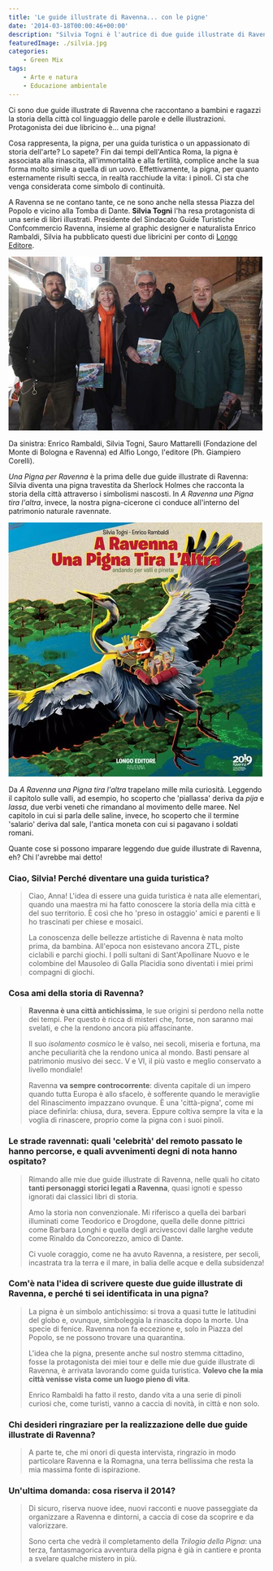 ```yaml
---
title: 'Le guide illustrate di Ravenna... con le pigne'
date: '2014-03-18T00:00:46+00:00'
description: "Silvia Togni è l'autrice di due guide illustrate di Ravenna che, in modo divertente, raccontano il patrimonio naturale e culturale della città."
featuredImage: ./silvia.jpg
categories:
    - Green Mix
tags:
    - Arte e natura
    - Educazione ambientale
---
```


Ci sono due guide illustrate di Ravenna che raccontano a bambini e ragazzi la storia della città col linguaggio delle parole e delle illustrazioni. Protagonista dei due libricino è... una pigna!

Cosa rappresenta, la pigna, per una guida turistica o un appassionato di storia dell'arte? Lo sapete?
Fin dai tempi dell'Antica Roma, la pigna è associata alla rinascita, all'immortalità e alla fertilità, complice anche la sua forma molto simile a quella di un uovo.
Effettivamente, la pigna, per quanto esternamente risulti secca, in realtà racchiude la vita: i pinoli. Ci sta che venga considerata come simbolo di continuità.

A Ravenna se ne contano tante, ce ne sono anche nella stessa Piazza del Popolo e vicino alla Tomba di Dante.
**Silvia Togni** l'ha resa protagonista di una serie di libri illustrati.
Presidente del Sindacato Guide Turistiche Confcommercio Ravenna, insieme al graphic designer e naturalista Enrico Rambaldi, Silvia ha pubblicato questi due libricini per conto di [Longo Editore](http://www.longo-editore.it).

![Da sinistra: Enrico Rambaldi, Silvia Togni, Sauro Mattarelli (Fondazione del Monte di Bologna e Ravenna) e Alfio Longo, l'editore (Ph. Giampiero Corelli)](./foto-di-gruppo.jpg)

Da sinistra: Enrico Rambaldi, Silvia Togni, Sauro Mattarelli (Fondazione del Monte di Bologna e Ravenna) ed Alfio Longo, l'editore (Ph. Giampiero Corelli).

_Una Pigna per Ravenna_ è la prima delle due guide illustrate di Ravenna: Silvia diventa una pigna travestita da Sherlock Holmes che racconta la storia della città attraverso i simbolismi nascosti.
In _A Ravenna una Pigna tira l'altra_, invece, la nostra pigna-cicerone ci conduce all'interno del patrimonio naturale ravennate.

![La copertina di "A Ravenna una pigna tira l'altra", Longo Editore](./copertina-libro.jpg)

Da _A Ravenna una Pigna tira l'altra_ trapelano mille mila curiosità.
Leggendo il capitolo sulle valli, ad esempio, ho scoperto che 'piallassa' deriva da _pija_ e _lassa_, due verbi veneti che rimandano al movimento delle maree.
Nel capitolo in cui si parla delle saline, invece, ho scoperto che il termine 'salario' deriva dal sale, l'antica moneta con cui si pagavano i soldati romani.

Quante cose si possono imparare leggendo due guide illustrate di Ravenna, eh? Chi l'avrebbe mai detto!

### Ciao, Silvia! Perché diventare una guida turistica?

> Ciao, Anna! L'idea di essere una guida turistica è nata alle elementari, quando una maestra mi ha fatto conoscere la storia della mia città e del suo territorio. È così che ho 'preso in ostaggio' amici e parenti e li ho trascinati per chiese e mosaici.
>
> La conoscenza delle bellezze artistiche di Ravenna è nata molto prima, da bambina. All'epoca non esistevano ancora ZTL, piste ciclabili e parchi giochi. I polli sultani di Sant'Apollinare Nuovo e le colombine del Mausoleo di Galla Placidia sono diventati i miei primi compagni di giochi.

### Cosa ami della storia di Ravenna?

> **Ravenna è una città antichissima**, le sue origini si perdono nella notte dei tempi. Per questo è ricca di misteri che, forse, non saranno mai svelati, e che la rendono ancora più affascinante.
>
> Il suo _isolamento cosmico_ le è valso, nei secoli, miseria e fortuna, ma anche peculiarità che la rendono unica al mondo. Basti pensare al patrimonio musivo dei secc. V e VI, il più vasto e meglio conservato a livello mondiale!
>
> Ravenna **va sempre controcorrente**: diventa capitale di un impero quando tutta Europa è allo sfacelo, è sofferente quando le meraviglie del Rinascimento impazzano ovunque. È una 'città-pigna', come mi piace definirla: chiusa, dura, severa. Eppure coltiva sempre la vita e la voglia di rinascere, proprio come la pigna con i suoi pinoli.

### Le strade ravennati: quali 'celebrità' del remoto passato le hanno percorse, e quali avvenimenti degni di nota hanno ospitato?

> Rimando alle mie due guide illustrate di Ravenna, nelle quali ho citato **tanti personaggi storici legati a Ravenna**, quasi ignoti e spesso ignorati dai classici libri di storia.
>
> Amo la storia non convenzionale. Mi riferisco a quella dei barbari illuminati come Teodorico e Drogdone, quella delle donne pittrici come Barbara Longhi e quella degli arcivescovi dalle larghe vedute come Rinaldo da Concorezzo, amico di Dante.
>
> Ci vuole coraggio, come ne ha avuto Ravenna, a resistere, per secoli, incastrata tra la terra e il mare, in balia delle acque e della subsidenza!

### Com'è nata l'idea di scrivere queste due guide illustrate di Ravenna, e perché ti sei identificata in una pigna?

> La pigna è un simbolo antichissimo: si trova a quasi tutte le latitudini del globo e, ovunque, simboleggia la rinascita dopo la morte. Una specie di fenice. Ravenna non fa eccezione e, solo in Piazza del Popolo, se ne possono trovare una quarantina.
>
> L'idea che la pigna, presente anche sul nostro stemma cittadino, fosse la protagonista dei miei tour e delle mie due guide illustrate di Ravenna, è arrivata lavorando come guida turistica. **Volevo che la mia città venisse vista come un luogo pieno di vita**.
>
> Enrico Rambaldi ha fatto il resto, dando vita a una serie di pinoli curiosi che, come turisti, vanno a caccia di novità, in città e non solo.

### Chi desideri ringraziare per la realizzazione delle due guide illustrate di Ravenna?

> A parte te, che mi onori di questa intervista, ringrazio in modo particolare Ravenna e la Romagna, una terra bellissima che resta la mia massima fonte di ispirazione.

### Un'ultima domanda: cosa riserva il 2014?

> Di sicuro, riserva nuove idee, nuovi racconti e nuove passeggiate da organizzare a Ravenna e dintorni, a caccia di cose da scoprire e da valorizzare.
>
> Sono certa che vedrà il completamento della _Trilogia della Pigna_: una terza, fantasmagorica avventura della pigna è già in cantiere e pronta a svelare qualche mistero in più.
